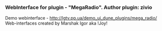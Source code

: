 ### WebInterface for plugin - "MegaRadio". Author plugin: zivio

Demo webinterface - http://lgtv.pp.ua/demo_ui_dune_plugins/mega_radio/
Web-interfaces created by Marshak Igor aka !Joy!


